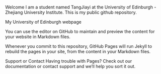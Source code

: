 Welcome
I am a student named TangJiayi at the University of Edinburgh - Zhejiang University Institute. This is my public github repository.

My University of Edinburgh webpage

You can use the editor on GitHub to maintain and preview the content for your website in Markdown files.

Whenever you commit to this repository, GitHub Pages will run Jekyll to rebuild the pages in your site, from the content in your Markdown files.

Support or Contact
Having trouble with Pages? Check out our documentation or contact support and we’ll help you sort it out.
